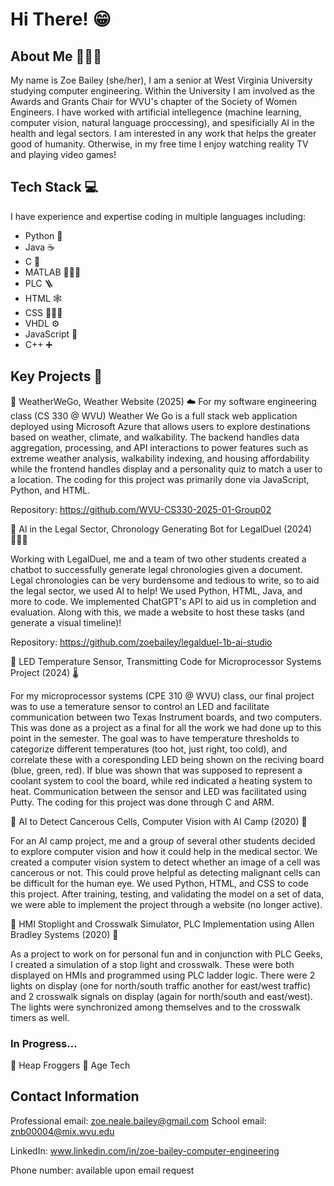 # Hi There! 😁

## About Me 👩🏼‍💻
My name is Zoe Bailey (she/her), I am a senior at West Virginia University studying computer engineering. Within the University I am involved as the Awards and Grants Chair for WVU's chapter of the Society of Women Engineers. I have worked with artificial intellegence (machine learning, computer vision, natural language proccessing), and spesificially AI in the health and legal sectors. I am interested in any work that helps the greater good of humanity. Otherwise, in my free time I enjoy watching reality TV and playing video games!

## Tech Stack 💻
I have experience and expertise coding in multiple languages including:
- Python 🐍
- Java ☕️
- C 🛜
- MATLAB 👷🏼‍♀️
- PLC 🪜
- HTML 🕸️
- CSS 👩🏼‍🎨
- VHDL ⚙️
- JavaScript 🔁
- C++ ➕

## Key Projects 🔧
📌 WeatherWeGo, Weather Website (2025) ☁️
For my software engineering class (CS 330 @ WVU) Weather We Go is a full stack web application deployed using Microsoft Azure that allows users to explore destinations based on weather, climate, and walkability. The backend handles data aggregation, processing, and API interactions to power features such as extreme weather analysis, walkability indexing, and housing affordability while the frontend handles display and a personality quiz to match a user to a location. The coding for this project was primarily done via JavaScript, Python, and HTML.

Repository: https://github.com/WVU-CS330-2025-01-Group02

📌 AI in the Legal Sector, Chronology Generating Bot for LegalDuel (2024) 👩🏼‍⚖️

Working with LegalDuel, me and a team of two other students created a chatbot to successfully generate legal chronologies given a document. Legal chronologies can be very burdensome and tedious to write, so to aid the legal sector, we used AI to help! We used Python, HTML, Java, and more to code. We implemented ChatGPT's API to aid us in completion and evaluation. Along with this, we made a website to host these tasks (and generate a visual timeline)!

Repository: https://github.com/zoebailey/legalduel-1b-ai-studio

📌 LED Temperature Sensor, Transmitting Code for Microprocessor Systems Project (2024) 🌡️

For my microprocessor systems (CPE 310 @ WVU) class, our final project was to use a temerature sensor to control an LED and facilitate communication between two Texas Instrument boards, and two computers. This was done as a project as a final for all the work we had done up to this point in the semester. The goal was to have temperature thresholds to categorize different temperatures (too hot, just right, too cold), and correlate these with a coresponding LED being shown on the reciving board (blue, green, red). If blue was shown that was supposed to represent a coolant system to cool the board, while red indicated a heating system to heat. Communication between the sensor and LED was facilitated using Putty. The coding for this project was done through C and ARM.

📌 AI to Detect Cancerous Cells, Computer Vision with AI Camp (2020) 🩻

For an AI camp project, me and a group of several other students decided to explore computer vision and how it could help in the medical sector. We created a computer vision system to detect whether an image of a cell was cancerous or not. This could prove helpful as detecting malignant cells can be difficult for the human eye. We used Python, HTML, and CSS to code this project. After training, testing, and validating the model on a set of data, we were able to implement the project through a website (no longer active).

📌 HMI Stoplight and Crosswalk Simulator, PLC Implementation using Allen Bradley Systems (2020) 🚸

As a project to work on for personal fun and in conjunction with PLC Geeks, I created a simulation of a stop light and crosswalk. These were both displayed on HMIs and programmed using PLC ladder logic. There were 2 lights on display (one for north/south traffic another for east/west traffic) and 2 crosswalk signals on display (again for north/south and east/west). The lights were synchronized among themselves and to the crosswalk timers as well.

### In Progress...
📍 Heap Froggers
📍 Age Tech

## Contact Information
Professional email: zoe.neale.bailey@gmail.com
School email: znb00004@mix.wvu.edu

LinkedIn: www.linkedin.com/in/zoe-bailey-computer-engineering

Phone number: available upon email request

<!--
**zoebailey/zoebailey** is a ✨ _special_ ✨ repository because its `README.md` (this file) appears on your GitHub profile.

Here are some ideas to get you started:

- 🔭 I’m currently working on ...
- 🌱 I’m currently learning ...
- 👯 I’m looking to collaborate on ...
- 🤔 I’m looking for help with ...
- 💬 Ask me about ...
- 📫 How to reach me: ...
- 😄 Pronouns: ...
- ⚡ Fun fact: ...
-->

